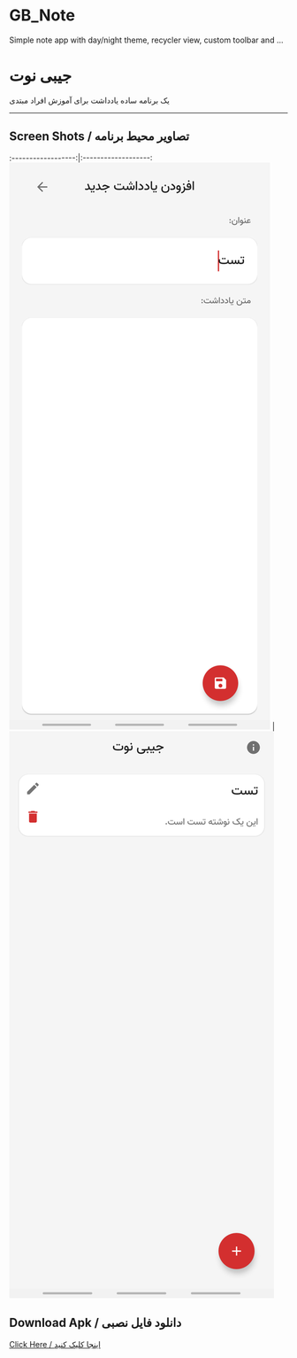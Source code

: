 # GB_Note

Simple note app with day/night theme, recycler view, custom toolbar and ...



# جیبی نوت

یک برنامه ساده یادداشت برای آموزش افراد مبتدی

---

## Screen Shots / تصاویر محیط برنامه
:------------------:|:-------------------:
![main](https://github.com/mehrankasebvatan/GB_Note/blob/master/app/ScreenShots/GB01.png) | ![main](https://github.com/mehrankasebvatan/GB_Note/blob/master/app/ScreenShots/GB02.png)

## Download Apk / دانلود فایل نصبی

[Click Here / اینجا کلیک کنید](https://raw.githubusercontent.com/mehrankasebvatan/GB_Note/master/app/release/GB_Note.apk)



